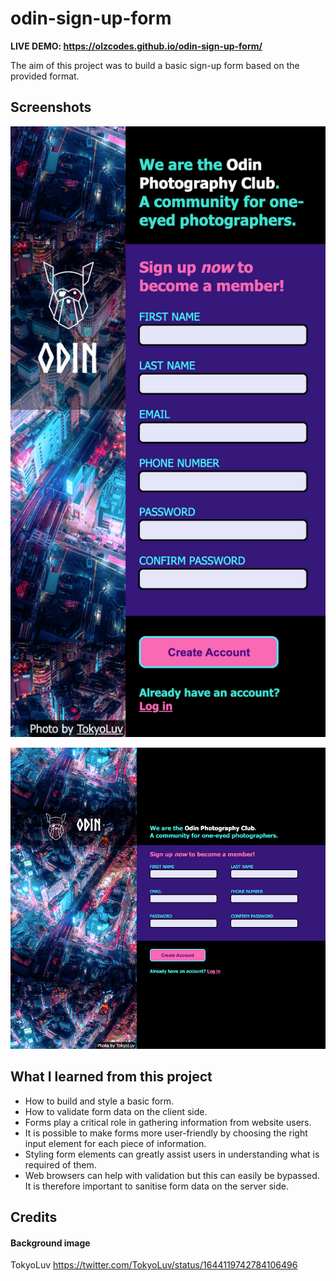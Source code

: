 # odin-sign-up-form

**LIVE DEMO: https://olzcodes.github.io/odin-sign-up-form/**

The aim of this project was to build a basic sign-up form based on the provided format.

## Screenshots

![screenshot on mobile device](./screenshots/screenshot-mobile.png)

![screenshot on large screen device](./screenshots/screenshot-desktop.png)

## What I learned from this project

- How to build and style a basic form.
- How to validate form data on the client side.
- Forms play a critical role in gathering information from website users.
- It is possible to make forms more user-friendly by choosing the right input element for each piece of information.
- Styling form elements can greatly assist users in understanding what is required of them.
- Web browsers can help with validation but this can easily be bypassed. It is therefore important to sanitise form data on the server side.

## Credits

#### Background image

TokyoLuv https://twitter.com/TokyoLuv/status/1644119742784106496
